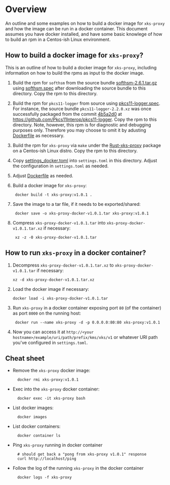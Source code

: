 <!--
    Copyright Amazon.com, Inc. or its affiliates. All Rights Reserved.
    SPDX-License-Identifier: Apache-2.0
-->

# Overview

An outline and some examples on how to build a docker image for `xks-proxy` and how the image can be run in a docker container.  This document assumes you have docker installed, and have some basic knowlege of how to build an rpm in a Centos-ish Linux environment.

## How to build a docker image for `xks-proxy`?

This is an outline of how to build a docker image for `xks-proxy`, including information on how to build the rpms as input to the docker image.

1. Build the rpm for `softhsm` from the source bundle [softhsm-2.6.1.tar.gz](https://dist.opendnssec.org/source/softhsm-2.6.1.tar.gz) using [softhsm.spec](softhsm.spec) after downloading the source bundle to this directory.  Copy the rpm to this directory.
1. Build the rpm for `pkcs11-logger` from source using [pkcs11-logger.spec](pkcs11-logger.spec).  For instance, the source bundle `pkcs11-logger-2.2.0.xz` was once successfully packaged from the commit [4b5a2d0](https://github.com/Pkcs11Interop/pkcs11-logger/commit/4b5a2d004b9dcdb3d60d02b28e0d2fffaca8c603) at https://github.com/Pkcs11Interop/pkcs11-logger.  Copy the rpm to this directory.  Note, however, this rpm is for diagnostic and debugging purposes only.  Therefore you may choose to omit it by adusting [Dockerfile](Dockerfile) as necessary.
1. Build the rpm for `xks-proxy` via `make` under the [Rust-xks-proxy](https://code.amazon.com/packages/Rust-xks-proxy/trees/mainline) package on a Centos-ish Linux distro.  Copy the rpm to this directory.
1. Copy [settings_docker.toml](../xks-axum/configuration/settings_docker.toml) into `settings.toml` in this directory.  Adjust the configuration in `settings.toml` as needed.
1. Adjust [Dockerfile](Dockerfile) as needed.
1. Build a docker image for `xks-proxy`:

        docker build -t xks-proxy:v1.0.1 .
1. Save the image to a tar file, if it needs to be exported/shared:

        docker save -o xks-proxy-docker-v1.0.1.tar xks-proxy:v1.0.1
1. Compress `xks-proxy-docker-v1.0.1.tar` into `xks-proxy-docker-v1.0.1.tar.xz` if necessary:

        xz -z -0 xks-proxy-docker-v1.0.1.tar

## How to run `xks-proxy` in a docker container?

1. Decompress `xks-proxy-docker-v1.0.1.tar.xz` to `xks-proxy-docker-v1.0.1.tar` if necessary:

       xz -d xks-proxy-docker-v1.0.1.tar.xz
1. Load the docker image if necessary:

       docker load -i xks-proxy-docker-v1.0.1.tar
1. Run `xks-proxy` in a docker container exposing port `80` (of the container) as port `8000` on the running host:

        docker run --name xks-proxy -d -p 0.0.0.0:80:80 xks-proxy:v1.0.1
1. Now you can access it at
`http://<your hostname>/example/uri/path/prefix/kms/xks/v1`
or whatever URI path you've configured in `settings.toml`.

## Cheat sheet

* Remove the `xks-proxy` docker image:

        docker rmi xks-proxy:v1.0.1
* Exec into the `xks-proxy` docker container:

        docker exec -it xks-proxy bash
* List docker images:

        docker images
* List docker containers:

        docker container ls
* Ping `xks-proxy` running in docker container

        # should get back a "pong from xks-proxy v1.0.1" response
        curl http://localhost/ping
* Follow the log of the running `xks-proxy` in the docker container

        docker logs -f xks-proxy
